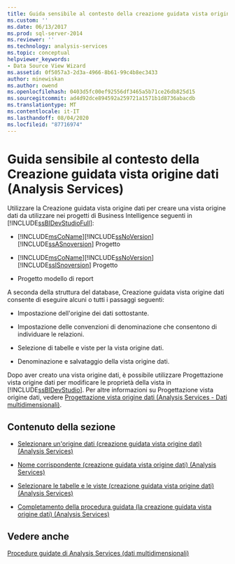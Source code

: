 ```yaml
---
title: Guida sensibile al contesto della creazione guidata vista origine dati (Analysis Services) | Microsoft Docs
ms.custom: ''
ms.date: 06/13/2017
ms.prod: sql-server-2014
ms.reviewer: ''
ms.technology: analysis-services
ms.topic: conceptual
helpviewer_keywords:
- Data Source View Wizard
ms.assetid: 0f5057a3-2d3a-4966-8b61-99c4b8ec3433
author: minewiskan
ms.author: owend
ms.openlocfilehash: 0403d5fc00ef92556df3465a5b71ce26db825d15
ms.sourcegitcommit: ad4d92dce894592a259721a1571b1d8736abacdb
ms.translationtype: MT
ms.contentlocale: it-IT
ms.lasthandoff: 08/04/2020
ms.locfileid: "87716974"
---
```

# <a name="data-source-view-wizard-f1-help-analysis-services"></a>Guida sensibile al contesto della Creazione guidata vista origine dati (Analysis Services)
  Utilizzare la Creazione guidata vista origine dati per creare una vista origine dati da utilizzare nei progetti di Business Intelligence seguenti in [!INCLUDE[ssBIDevStudioFull](../includes/ssbidevstudiofull-md.md)]:  
  
-   [!INCLUDE[msCoName](../includes/msconame-md.md)][!INCLUDE[ssNoVersion](../includes/ssnoversion-md.md)] [!INCLUDE[ssASnoversion](../includes/ssasnoversion-md.md)] Progetto  
  
-   [!INCLUDE[msCoName](../includes/msconame-md.md)][!INCLUDE[ssNoVersion](../includes/ssnoversion-md.md)] [!INCLUDE[ssISnoversion](../includes/ssisnoversion-md.md)] Progetto  
  
-   Progetto modello di report  
  
 A seconda della struttura del database, Creazione guidata vista origine dati consente di eseguire alcuni o tutti i passaggi seguenti:  
  
-   Impostazione dell'origine dei dati sottostante.  
  
-   Impostazione delle convenzioni di denominazione che consentono di individuare le relazioni.  
  
-   Selezione di tabelle e viste per la vista origine dati.  
  
-   Denominazione e salvataggio della vista origine dati.  
  
 Dopo aver creato una vista origine dati, è possibile utilizzare Progettazione vista origine dati per modificare le proprietà della vista in [!INCLUDE[ssBIDevStudio](../includes/ssbidevstudio-md.md)]. Per altre informazioni su Progettazione vista origine dati, vedere [Progettazione vista origine dati &#40;Analysis Services - Dati multidimensionali&#41;](data-source-view-designer-analysis-services-multidimensional-data.md).  
  
## <a name="in-this-section"></a>Contenuto della sezione  
  
-   [Selezionare un'origine dati &#40;creazione guidata vista origine dati&#41; &#40;Analysis Services&#41;](select-a-data-source-data-source-view-wizard-analysis-services.md)  
  
-   [Nome corrispondente &#40;creazione guidata vista origine dati&#41; &#40;Analysis Services&#41;](name-matching-data-source-view-wizard-analysis-services.md)  
  
-   [Selezionare le tabelle e le viste &#40;creazione guidata vista origine dati&#41; &#40;Analysis Services&#41;](select-tables-and-views-data-source-view-wizard-analysis-services.md)  
  
-   [Completamento della procedura guidata &#40;la creazione guidata vista origine dati&#41; &#40;Analysis Services&#41;](completing-the-wizard-data-source-view-wizard-analysis-services.md)  
  
## <a name="see-also"></a>Vedere anche  
 [Procedure guidate di Analysis Services &#40;dati multidimensionali&#41;](analysis-services-wizards-multidimensional-data.md)  
  
  
